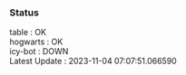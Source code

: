 ### Status


table : OK  
hogwarts : OK  
icy-bot : DOWN  
Latest Update : 2023-11-04 07:07:51.066590
